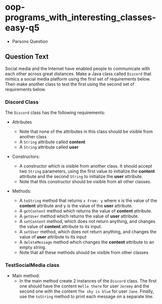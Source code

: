 # oop-programs_with_interesting_classes-easy-q5

- Parsons Question

## Question Text

Social media and the Internet have enabled people to communicate with each other across great distances. Make a Java
class called `Discord` that mimics a social media platform using the first set of requirements below. Then make another 
class to test the first using the second set of requirements below.

### Discord Class

The `Discord` class has the following requirements:

- Attributes
    - Note that none of the attributes in this class should be visible from another class
    - A `String` attribute called **content**
    - A `String` attribute called **user**

- Constructors:
    - A constructor which is visible from another class. It should accept two `String` parameters, using the first value
      to initialize the **content** attribute and the second `String` to initialize the **user** attribute.
    - Note that this constructor should be visible from all other classes.

- Methods:
    - A `toString` method that returns `x From: y` where x is the value of the **content** attribute and y is the value
      of the **user** attribute.
    - A `getContent` method which returns the value of **content** attribute.
    - A `getUser` method which returns the value of **user** attribute.
    - A `setContent` method, which does not return anything, and changes the value of **content** attribute to its input.
    - A `setUser` method, which does not return anything, and changes the value of **user** attribute to its input
    - A `deleteMessage` method which changes the **content** attribute to an empty string.
    - Note that all these methods should be visible from other classes
  

### TestSocialMedia class

- Main method:
    - In the main method create 2 instances of the `Discord` class. The first one should have the content `Hello there` 
      for user `Jeremy` and the second one with the content `The sky is blue` for user `Jane`. Finally, use the 
      `toString` method to print each message on a separate line.